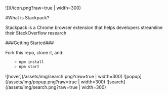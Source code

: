 ![](/icon.png?raw=true | width=300)

#What is Stackpack?

Stackpack is a Chrome browser extension that helps developers streamline their StackOverflow research

###Getting Started###

Fork this repo, clone it, and:

```js
	> npm install
	> npm start
```

![hover](/assets/img/search.png?raw=true | width=300)
![popup](/assets/img/popup.png?raw=true | width=300)
![search](/assets/img/search.png?raw=true | width=300)

